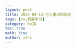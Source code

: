 ```yaml
---
layout: post
title: 2022-04-13-行人重识别综述 
tags: [cv,机器学习]
category: ReID
toc: true
math: true
author: zzhc
---
```

